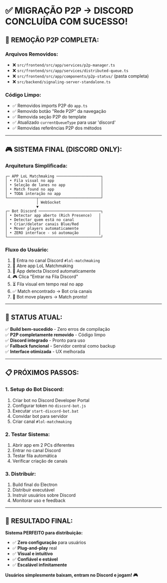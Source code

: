 # ✅ MIGRAÇÃO P2P → DISCORD CONCLUÍDA COM SUCESSO!

## 🎯 **REMOÇÃO P2P COMPLETA:**

### **Arquivos Removidos:**
- ❌ `src/frontend/src/app/services/p2p-manager.ts`
- ❌ `src/frontend/src/app/services/distributed-queue.ts`
- ❌ `src/frontend/src/app/components/p2p-status/` (pasta completa)
- ❌ `src/backend/signaling-server-standalone.ts`

### **Código Limpo:**
- ✅ Removidos imports P2P do `app.ts`
- ✅ Removido botão "Rede P2P" da navegação
- ✅ Removida seção P2P do template
- ✅ Atualizado `currentQueueType` para usar 'discord'
- ✅ Removidas referências P2P dos métodos

---

## 🎮 **SISTEMA FINAL (DISCORD ONLY):**

### **Arquitetura Simplificada:**
```
┌─ APP LoL Matchmaking ────────────────────┐
│ • Fila visual no app                     │
│ • Seleção de lanes no app                │
│ • Match found no app                     │
│ • TODA interação no app                  │
└─────────────┬────────────────────────────┘
              │ WebSocket
              ▼
┌─ Bot Discord ────────────────────────────┐
│ • Detectar app aberto (Rich Presence)   │
│ • Detectar quem está no canal           │
│ • Criar/deletar canais Blue/Red         │
│ • Mover players automaticamente         │
│ • ZERO interface - só automação         │
└──────────────────────────────────────────┘
```

### **Fluxo do Usuário:**
1. 👤 Entra no canal Discord `#lol-matchmaking`
2. 📱 Abre app LoL Matchmaking
3. 🎯 App detecta Discord automaticamente
4. 🎮 Clica "Entrar na Fila Discord"
5. ⏳ Fila visual em tempo real no app
6. ✅ Match encontrado → Bot cria canais
7. 📢 Bot move players → Match pronto!

---

## 🚀 **STATUS ATUAL:**

✅ **Build bem-sucedido** - Zero erros de compilação  
✅ **P2P completamente removido** - Código limpo  
✅ **Discord integrado** - Pronto para uso  
✅ **Fallback funcional** - Servidor central como backup  
✅ **Interface otimizada** - UX melhorada  

---

## 📋 **PRÓXIMOS PASSOS:**

### **1. Setup do Bot Discord:**
1. Criar bot no Discord Developer Portal
2. Configurar token no `discord-bot.js`
3. Executar `start-discord-bot.bat`
4. Convidar bot para servidor
5. Criar canal `#lol-matchmaking`

### **2. Testar Sistema:**
1. Abrir app em 2 PCs diferentes
2. Entrar no canal Discord
3. Testar fila automática
4. Verificar criação de canais

### **3. Distribuir:**
1. Build final do Electron
2. Distribuir executável
3. Instruir usuários sobre Discord
4. Monitorar uso e feedback

---

## 🎯 **RESULTADO FINAL:**

**Sistema PERFEITO para distribuição:**
- ✅ **Zero configuração** para usuários
- ✅ **Plug-and-play** real
- ✅ **Visual e intuitivo**
- ✅ **Confiável e estável**
- ✅ **Escalável infinitamente**

**Usuários simplesmente baixam, entram no Discord e jogam! 🎮**
